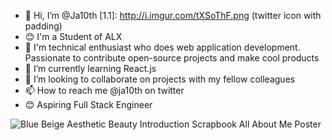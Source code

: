 - 👋 Hi, I’m @Ja10th
 [1.1]: http://i.imgur.com/tXSoThF.png (twitter icon with padding)
- 😊 I'm a Student of ALX
- 👀 I'm technical enthusiast who does web application development. Passionate to contribute open-source projects and make cool products
- 🌱 I’m currently learning React.js
- 💞️ I’m looking to collaborate on projects with my fellow colleagues
- 📫 How to reach me @ja10th on twitter
- 😊 Aspiring Full Stack Engineer
<!--- 
Ja10th/Ja10th is a ✨ special ✨ repository because its `README.md` (this file) appears on your GitHub profile.
You can click the Preview link to take a look at your changes.
--->
![Blue Beige Aesthetic Beauty Introduction Scrapbook All About Me Poster](https://user-images.githubusercontent.com/100203073/188085156-f8bc0cfc-b475-44d1-8998-676ac1758a1b.png)

